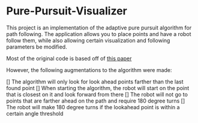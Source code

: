 # Pure-Pursuit-Visualizer

This project is an implementation of the adaptive pure pursuit algorithm for path following. The application allows you to place points and have a robot follow them, while also allowing certain visualization and following parameters be modified.

Most of the original code is based off of [this paper](https://www.chiefdelphi.com/uploads/default/original/3X/b/e/be0e06de00e07db66f97686505c3f4dde2e332dc.pdf)

However, the following augmentations to the algorithm were made:
 
[] The algorithm will only look for look ahead points farther than the last found point
[] When starting the algorithm, the robot will start on the point that is closest on it and look forward from there
[] The robot will not go to points that are farther ahead on the path and require 180 degree turns
[] The robot will make 180 degree turns if the lookahead point is within a certain angle threshold

